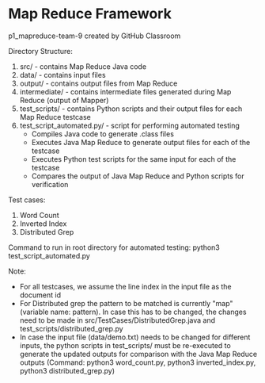 # Map Reduce Framework
p1_mapreduce-team-9 created by GitHub Classroom

Directory Structure:
1. src/ - contains Map Reduce Java code
2. data/ - contains input files
3. output/ - contains output files from Map Reduce
4. intermediate/ - contains intermediate files generated during Map Reduce (output of Mapper)
5. test_scripts/ - contains Python scripts and their output files for each Map Reduce testcase
6. test_script_automated.py/ - script for performing automated testing
    - Compiles Java code to generate .class files
    - Executes Java Map Reduce to generate output files for each of the testcase
    - Executes Python test scripts for the same input for each of the testcase
    - Compares the output of Java Map Reduce and Python scripts for verification

Test cases:
1. Word Count
2. Inverted Index
3. Distributed Grep

Command to run in root directory for automated testing:
python3 test_script_automated.py

Note:
- For all testcases, we assume the line index in the input file as the document id
- For Distributed grep the pattern to be matched is currently "map" (variable name: pattern). In case this has to be changed, the changes need to be made in src/TestCases/DistributedGrep.java and test_scripts/distributed_grep.py
- In case the input file (data/demo.txt) needs to be changed for different inputs, the python scripts in test_scripts/ must be re-executed to generate the updated outputs for comparison with the Java Map Reduce outputs (Command: python3 word_count.py, python3 inverted_index.py, python3 distributed_grep.py)
